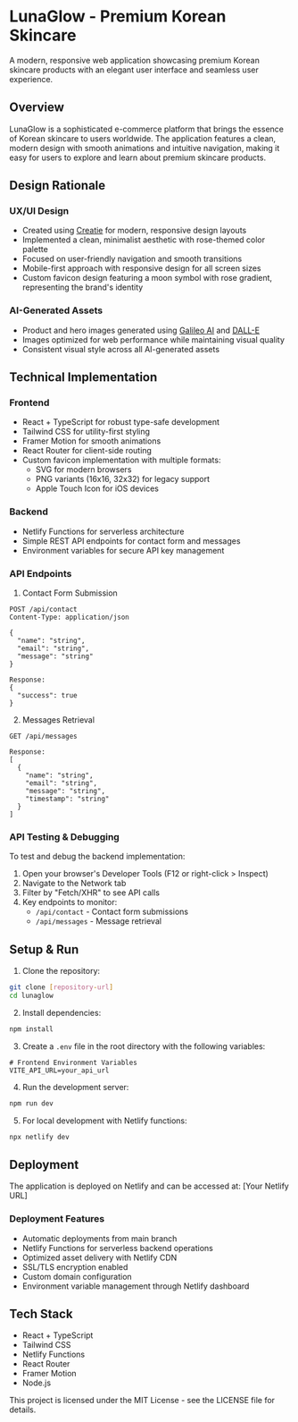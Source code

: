 # LunaGlow - Premium Korean Skincare

A modern, responsive web application showcasing premium Korean skincare products with an elegant user interface and seamless user experience.

## Overview

LunaGlow is a sophisticated e-commerce platform that brings the essence of Korean skincare to users worldwide. The application features a clean, modern design with smooth animations and intuitive navigation, making it easy for users to explore and learn about premium skincare products.

## Design Rationale

### UX/UI Design
- Created using [Creatie](https://creatie.com) for modern, responsive design layouts
- Implemented a clean, minimalist aesthetic with rose-themed color palette
- Focused on user-friendly navigation and smooth transitions
- Mobile-first approach with responsive design for all screen sizes
- Custom favicon design featuring a moon symbol with rose gradient, representing the brand's identity

### AI-Generated Assets
- Product and hero images generated using [Galileo AI](https://galileo.ai) and [DALL-E](https://openai.com/dall-e-2)
- Images optimized for web performance while maintaining visual quality
- Consistent visual style across all AI-generated assets

## Technical Implementation

### Frontend
- React + TypeScript for robust type-safe development
- Tailwind CSS for utility-first styling
- Framer Motion for smooth animations
- React Router for client-side routing
- Custom favicon implementation with multiple formats:
  - SVG for modern browsers
  - PNG variants (16x16, 32x32) for legacy support
  - Apple Touch Icon for iOS devices

### Backend
- Netlify Functions for serverless architecture
- Simple REST API endpoints for contact form and messages
- Environment variables for secure API key management

### API Endpoints

1. Contact Form Submission
```http
POST /api/contact
Content-Type: application/json

{
  "name": "string",
  "email": "string",
  "message": "string"
}

Response:
{
  "success": true
}
```

2. Messages Retrieval
```http
GET /api/messages

Response:
[
  {
    "name": "string",
    "email": "string",
    "message": "string",
    "timestamp": "string"
  }
]
```

### API Testing & Debugging
To test and debug the backend implementation:

1. Open your browser's Developer Tools (F12 or right-click > Inspect)
2. Navigate to the Network tab
3. Filter by "Fetch/XHR" to see API calls
4. Key endpoints to monitor:
   - `/api/contact` - Contact form submissions
   - `/api/messages` - Message retrieval

## Setup & Run

1. Clone the repository:
```bash
git clone [repository-url]
cd lunaglow
```

2. Install dependencies:
```bash
npm install
```

3. Create a `.env` file in the root directory with the following variables:
```env
# Frontend Environment Variables
VITE_API_URL=your_api_url
```

4. Run the development server:
```bash
npm run dev
```

5. For local development with Netlify functions:
```bash
npx netlify dev
```

## Deployment

The application is deployed on Netlify and can be accessed at:
[Your Netlify URL]

### Deployment Features
- Automatic deployments from main branch
- Netlify Functions for serverless backend operations
- Optimized asset delivery with Netlify CDN
- SSL/TLS encryption enabled
- Custom domain configuration
- Environment variable management through Netlify dashboard

## Tech Stack

- React + TypeScript
- Tailwind CSS
- Netlify Functions
- React Router
- Framer Motion
- Node.js


This project is licensed under the MIT License - see the LICENSE file for details.
